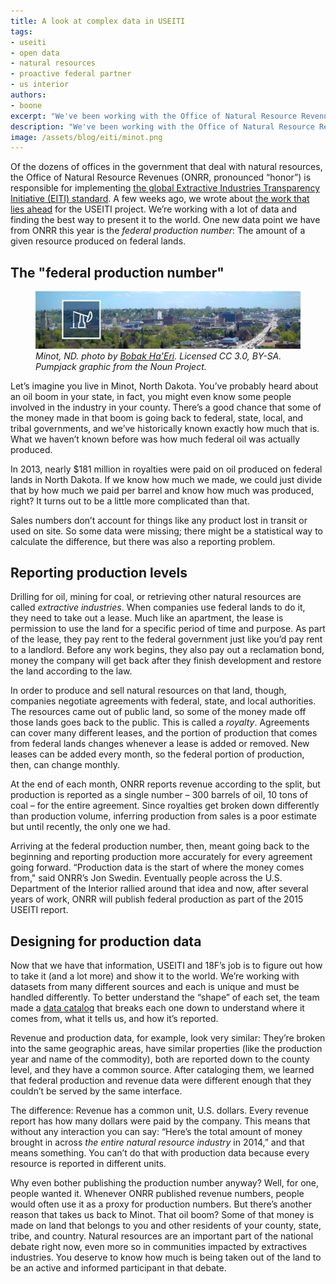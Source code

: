 ```yaml
---
title: A look at complex data in USEITI
tags:
- useiti
- open data
- natural resources
- proactive federal partner
- us interior
authors:
- boone
excerpt: "We've been working with the Office of Natural Resource Revenues on implementing the global Extractive Industries Transparency Initiative (EITI) standard, which includes all kinds of data. One new data point we have this year is the federal production number: The amount of a given resource produced on federal lands."
description: "We've been working with the Office of Natural Resource Revenues on implementing the global Extractive Industries Transparency Initiative (EITI) standard, which includes all kinds of data. One new data point we have this year is the federal production number: The amount of a given resource produced on federal lands."
image: /assets/blog/eiti/minot.png
---
```


Of the dozens of offices in the government that deal with natural
resources, the Office of Natural Resource Revenues (ONRR, pronounced
“honor”) is responsible for implementing [the global Extractive
Industries Transparency Initiative (EITI)
standard](https://eiti.org/eiti/implementation). A few weeks ago, we
wrote about [the work that lies ahead](https://18f.gsa.gov/2015/11/02/useiti-what-we-learned-where-were-headed/)
for the USEITI project.
We’re working with a lot of data and finding the best way to present it
to the world. One new data point we have from ONRR this year is the
*federal production number*: The amount of a given resource produced on
federal lands.

The "federal production number"
-------------------------------
<figure>
  <img src="/assets/blog/eiti/minot.png" alt="Photo of Minot, ND with an oil well icon from the USEITI project superimposed." />
  <figcaption><em>Minot, ND. photo by <a href="https://en.wikipedia.org/wiki/User:Bobak">Bobak Ha'Eri</a>. Licensed CC 3.0, BY-SA. Pumpjack graphic from the Noun Project.</em></figcaption>
</figure>

Let’s imagine you live in Minot, North Dakota. You’ve probably heard
about an oil boom in your state, in fact, you might even know some
people involved in the industry in your county. There’s a good chance
that some of the money made in that boom is going back to federal,
state, local, and tribal governments, and we’ve historically known
exactly how much that is. What we haven’t known before was how much
federal oil was actually produced.

In 2013, nearly $181 million in royalties were paid on oil produced on
federal lands in North Dakota. If we know how much we made, we could
just divide that by how much we paid per barrel and know how much was
produced, right? It turns out to be a little more complicated than that.

Sales numbers don’t account for things like any product lost in transit
or used on site. So some data were missing; there might be a statistical
way to calculate the difference, but there was also a reporting problem.

Reporting production levels
---------------------------

Drilling for oil, mining for coal, or retrieving other natural resources
are called *extractive industries*. When companies use federal lands to
do it, they need to take out a lease. Much like an apartment, the lease
is permission to use the land for a specific period of time and purpose.
As part of the lease, they pay rent to the federal government just like
you’d pay rent to a landlord. Before any work begins, they also pay out
a reclamation bond, money the company will get back after they finish
development and restore the land according to the law.

In order to produce and sell natural resources on that land, though,
companies negotiate agreements with federal, state, and local
authorities. The resources came out of public land, so some of the money
made off those lands goes back to the public. This is called a
*royalty*. Agreements can cover many different leases, and the portion
of production that comes from federal lands changes whenever a lease is
added or removed. New leases can be added every month, so the federal
portion of production, then, can change monthly.

At the end of each month, ONRR reports revenue according to the split,
but production is reported as a single number – 300 barrels of oil, 10
tons of coal – for the entire agreement. Since royalties get broken down
differently than production volume, inferring production from sales is a
poor estimate but until recently, the only one we had.

Arriving at the federal production number, then, meant going back to the
beginning and reporting production more accurately for every agreement
going forward. “Production data is the start of where the money comes
from," said ONRR’s Jon Swedin. Eventually people across the U.S.
Department of the Interior rallied around that idea and now, after
several years of work, ONRR will publish federal production as part of
the 2015 USEITI report.

Designing for production data
-----------------------------

Now that we have that information, USEITI and 18F’s job is to figure out
how to take it (and a lot more) and show it to the world. We’re working
with datasets from many different sources and each is unique and must be
handled differently. To better understand the “shape” of each set, the
team made a [data catalog](https://github.com/18f/doi-extractives-data/wiki/Data-Catalog)
that breaks each one down to understand where it comes from, what it
tells us, and how it’s reported.

Revenue and production data, for example, look very similar: They’re
broken into the same geographic areas, have similar properties (like the
production year and name of the commodity), both are reported down to
the county level, and they have a common source. After cataloging them,
we learned that federal production and revenue data were different
enough that they couldn’t be served by the same interface.

The difference: Revenue has a common unit, U.S. dollars. Every revenue
report has how many dollars were paid by the company. This means that
without any interaction you can say: “Here’s the total amount of money
brought in across *the entire natural resource industry* in 2014,” and
that means something. You can’t do that with production data because
every resource is reported in different units.

Why even bother publishing the production number anyway? Well, for one,
people wanted it. Whenever ONRR published revenue numbers, people would
often use it as a proxy for production numbers. But there’s another
reason that takes us back to Minot. That oil boom? Some of that money is
made on land that belongs to you and other residents of your county,
state, tribe, and country. Natural resources are an important part of
the national debate right now, even more so in communities impacted by
extractives industries. You deserve to know how much is being taken out
of the land to be an active and informed participant in that debate.
